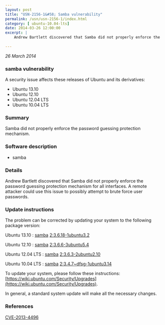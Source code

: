 ```yaml
---
layout: post
title: "USN-2156-1&#58; Samba vulnerability"
permalink: /usn/usn-2156-1/index.html
category: [ ubuntu-10.04-lts]
date: 2014-03-26 12:00:00
excerpt: |
    Andrew Bartlett discovered that Samba did not properly enforce the password guessing protection mechanism for all interfaces. A remote attacker could use this issue to possibly attempt to brute force user passwords. 
    
--- 
```

 
 

*26 March 2014*

### samba vulnerability

A security issue affects these releases of Ubuntu and its derivatives:

* Ubuntu 13.10
* Ubuntu 12.10
* Ubuntu 12.04 LTS
* Ubuntu 10.04 LTS

### Summary

Samba did not properly enforce the password guessing protection mechanism. 

### Software description

* samba 

### Details

Andrew Bartlett discovered that Samba did not properly enforce the password guessing protection mechanism for all interfaces. A remote attacker could use this issue to possibly attempt to brute force user passwords. 

### Update instructions

The problem can be corrected by updating your system to the following package version:

Ubuntu 13.10
 : [samba](https://launchpad.net/ubuntu/+source/samba) <span> [2:3.6.18-1ubuntu3.2](https://launchpad.net/ubuntu/+source/samba/2:3.6.18-1ubuntu3.2) </span> 

Ubuntu 12.10
 : [samba](https://launchpad.net/ubuntu/+source/samba) <span> [2:3.6.6-3ubuntu5.4](https://launchpad.net/ubuntu/+source/samba/2:3.6.6-3ubuntu5.4) </span> 

Ubuntu 12.04 LTS
 : [samba](https://launchpad.net/ubuntu/+source/samba) <span> [2:3.6.3-2ubuntu2.10](https://launchpad.net/ubuntu/+source/samba/2:3.6.3-2ubuntu2.10) </span> 

Ubuntu 10.04 LTS
 : [samba](https://launchpad.net/ubuntu/+source/samba) <span> [2:3.4.7~dfsg-1ubuntu3.14](https://launchpad.net/ubuntu/+source/samba/2:3.4.7~dfsg-1ubuntu3.14) </span> 

To update your system, please follow these instructions: [https://wiki.ubuntu.com/Security/Upgrades](https://wiki.ubuntu.com/Security/Upgrades).

In general, a standard system update will make all the necessary changes. 

### References

 
 [CVE-2013-4496](http://people.ubuntu.com/~ubuntu-security/cve/CVE-2013-4496)
 

